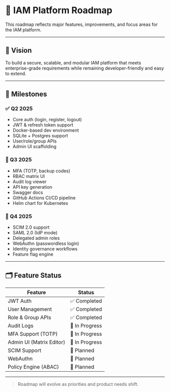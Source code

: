 # 📆 IAM Platform Roadmap

This roadmap reflects major features, improvements, and focus areas for the IAM platform.

---

## 🎯 Vision

To build a secure, scalable, and modular IAM platform that meets enterprise-grade requirements while remaining developer-friendly and easy to extend.

---

## 🚦 Milestones

### ✅ Q2 2025
- Core auth (login, register, logout)
- JWT & refresh token support
- Docker-based dev environment
- SQLite + Postgres support
- User/role/group APIs
- Admin UI scaffolding

### 🔄 Q3 2025
- MFA (TOTP, backup codes)
- RBAC matrix UI
- Audit log viewer
- API key generation
- Swagger docs
- GitHub Actions CI/CD pipeline
- Helm chart for Kubernetes

### 🧠 Q4 2025
- SCIM 2.0 support
- SAML 2.0 (IdP mode)
- Delegated admin roles
- WebAuthn (passwordless login)
- Identity governance workflows
- Feature flag engine

---

## 🗂️ Feature Status

| Feature                    | Status        |
|----------------------------|---------------|
| JWT Auth                   | ✅ Completed   |
| User Management            | ✅ Completed   |
| Role & Group APIs          | ✅ Completed   |
| Audit Logs                 | 🔄 In Progress |
| MFA Support (TOTP)         | 🔄 In Progress |
| Admin UI (Matrix Editor)   | 🔄 In Progress |
| SCIM Support               | 🧠 Planned     |
| WebAuthn                   | 🧠 Planned     |
| Policy Engine (ABAC)       | 🧠 Planned     |

---

> Roadmap will evolve as priorities and product needs shift.
